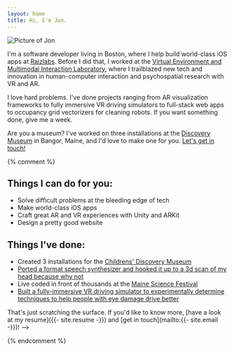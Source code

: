 ```yaml
---
layout: home
title: Hi, I'm Jon.
---
```


<div class="image right twelve"><img src="{{ '/assets/images/posterized.png' | relative_url }}" alt="Picture of Jon" /></div>

I'm a software developer living in Boston, where I help build world-class iOS apps at [Raizlabs](https://www.raizlabs.com/). Before I did that, I worked at the [Virtual Environment and Multimodal Interaction Laboratory](http://www.vemilab.org/), where I trailblazed new tech and innovation in human-computer interaction and psychospatial research with VR and AR.

I love hard problems. I've done projects ranging from AR visualization frameworks to fully immersive VR driving simulators to full-stack web apps to occupancy grid vectorizers for cleaning robots. If you want something done, give me a week.

Are you a museum? I've worked on three installations at the [Discovery Museum](https://www.mainediscoverymuseum.org/) in Bangor, Maine, and I'd love to make one for you. <a href="mailto:{{- site.email -}}" class="stand-out">Let's get in touch!</a>

{% comment %}

**Things I can do for you:**
---
- Solve difficult problems at the bleeding edge of tech
- Make world-class iOS apps
- Craft great AR and VR experiences with Unity and ARKit
- Design a pretty good website

**Things I've done:**
---
- Created 3 installations for the [Childrens' Discovery Museum](https://www.mainediscoverymuseum.org/)
- [Ported a format speech synthesizer and hooked it up to a 3d scan of my head because why not]()
- Live coded in front of thousands at the [Maine Science Festival](https://www.mainesciencefestival.org/)
- [Built a fully-immersive VR driving simulator to experimentally determine techniques to help people with eye damage drive better](https://cugr.umaine.edu/wp-content/uploads/sites/146/2013/04/2013_CUGR-ShowcaseAbstracts1.pdf)

That's just scratching the surface. If you'd like to know more, [have a look at my resume]({{- site.resume -}}) and [get in touch](mailto:{{- site.email -}})! -->

{% endcomment %}